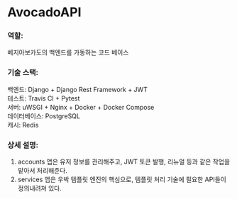 # AvocadoAPI  

### 역할:  

베지아보카도의 백엔드를 가동하는 코드 베이스  

### 기술 스택:  

백엔드: Django + Django Rest Framework + JWT  
테스트: Travis CI + Pytest  
서버: uWSGI + Nginx + Docker + Docker Compose  
데이터베이스: PostgreSQL  
캐시: Redis  

### 상세 설명:  

1. accounts 앱은 유저 정보를 관리해주고, JWT 토큰 발행, 리뉴얼 등과 같은 작업을 맡아서 처리해준다.  
2. services 앱은 우박 템플릿 엔진의 핵심으로, 템플릿 처리 기술에 필요한 API들이 정의내려져 있다.
